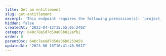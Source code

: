 ```yaml
---
title: Get an entitlement
slug: get-entitlement
excerpt: 'This endpoint requires the following permission(s): `project_configuration:entitlements:read`.'
hidden: false
createdAt: '2023-04-12T15:55:05.240Z'
category: 648c78a5d7d50a06b022afb2
order: 0
parentDoc: 648c7ee6d7d50a06b0233459
updatedAt: '2023-06-16T16:41:40.561Z'
---
```

